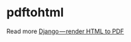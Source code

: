 # pdftohtml
Read more [Django — render HTML to PDF](https://codeburst.io/django-render-html-to-pdf-41a2b9c41d16)
